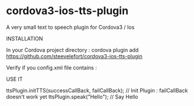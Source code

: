 cordova3-ios-tts-plugin
=======================

A very small text to speech plugin for Cordova3 / Ios


INSTALLATION

In your Cordova project directory : 
cordova plugin add https://github.com/steevelefort/cordova3-ios-tts-plugin

Verify if you config.xml file contains :
<feature name="TtsPlugin">
        <param name="ios-package" value="TtsPlugin" />
</feature>

USE IT

ttsPlugin.initTTS(successCallBack, failCallBack); // Init Plugin : failCallBack doesn't work yet
ttsPlugin.speak("Hello"); // Say Hello
